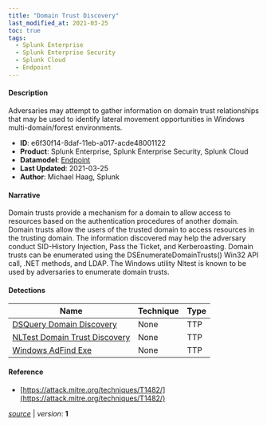 ```yaml
---
title: "Domain Trust Discovery"
last_modified_at: 2021-03-25
toc: true
tags:
  - Splunk Enterprise
  - Splunk Enterprise Security
  - Splunk Cloud
  - Endpoint
---
```


#### Description

Adversaries may attempt to gather information on domain trust relationships that may be used to identify lateral movement opportunities in Windows multi-domain/forest environments.

- **ID**: e6f30f14-8daf-11eb-a017-acde48001122
- **Product**: Splunk Enterprise, Splunk Enterprise Security, Splunk Cloud
- **Datamodel**: [Endpoint](https://docs.splunk.com/Documentation/CIM/latest/User/Endpoint)
- **Last Updated**: 2021-03-25
- **Author**: Michael Haag, Splunk

#### Narrative

Domain trusts provide a mechanism for a domain to allow access to resources based on the authentication procedures of another domain. Domain trusts allow the users of the trusted domain to access resources in the trusting domain. The information discovered may help the adversary conduct SID-History Injection, Pass the Ticket, and Kerberoasting. Domain trusts can be enumerated using the DSEnumerateDomainTrusts() Win32 API call, .NET methods, and LDAP. The Windows utility Nltest is known to be used by adversaries to enumerate domain trusts.

#### Detections

| Name        | Technique   | Type         |
| ----------- | ----------- |--------------|
| [DSQuery Domain Discovery](/endpoint/dsquery_domain_discovery/) | None | TTP |
| [NLTest Domain Trust Discovery](/endpoint/nltest_domain_trust_discovery/) | None | TTP |
| [Windows AdFind Exe](/endpoint/windows_adfind_exe/) | None | TTP |

#### Reference

* [https://attack.mitre.org/techniques/T1482/](https://attack.mitre.org/techniques/T1482/)



[*source*](https://github.com/splunk/security_content/tree/develop/stories/domain_trust_discovery.yml) \| *version*: **1**